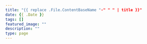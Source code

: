 ```yaml
---
title: "{{ replace .File.ContentBaseName "-" " " | title }}"
date: {{ .Date }}
tags: []
featured_image: ""
description: ""
type: page
---
```

